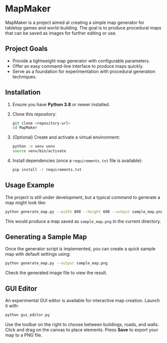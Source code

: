 # MapMaker

MapMaker is a project aimed at creating a simple map generator for tabletop games and world-building. The goal is to produce procedural maps that can be saved as images for further editing or use.

## Project Goals

- Provide a lightweight map generator with configurable parameters.
- Offer an easy command-line interface to produce maps quickly.
- Serve as a foundation for experimentation with procedural generation techniques.

## Installation

1. Ensure you have **Python 3.8** or newer installed.
2. Clone this repository:

   ```bash
   git clone <repository-url>
   cd MapMaker
   ```
3. (Optional) Create and activate a virtual environment:

   ```bash
   python -m venv venv
   source venv/bin/activate
   ```
4. Install dependencies (once a `requirements.txt` file is available):

   ```bash
   pip install -r requirements.txt
   ```

## Usage Example

The project is still under development, but a typical command to generate a map might look like:

```bash
python generate_map.py --width 800 --height 600 --output sample_map.png
```

This would produce a map saved as `sample_map.png` in the current directory.

## Generating a Sample Map

Once the generator script is implemented, you can create a quick sample map with default settings using:

```bash
python generate_map.py --output sample_map.png
```

Check the generated image file to view the result.

## GUI Editor

An experimental GUI editor is available for interactive map creation. Launch it with:

```bash
python gui_editor.py
```

Use the toolbar on the right to choose between buildings, roads, and walls. Click
and drag on the canvas to place elements. Press **Save** to export your map to a
PNG file.


